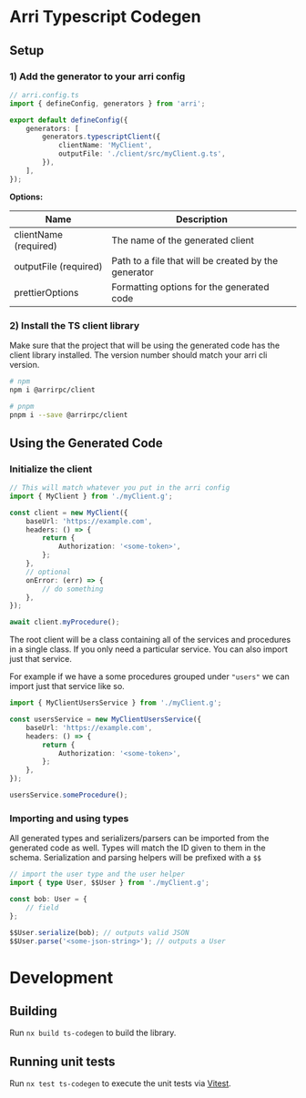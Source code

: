 # Arri Typescript Codegen

## Setup

### 1) Add the generator to your arri config

```ts
// arri.config.ts
import { defineConfig, generators } from 'arri';

export default defineConfig({
    generators: [
        generators.typescriptClient({
            clientName: 'MyClient',
            outputFile: './client/src/myClient.g.ts',
        }),
    ],
});
```

**Options:**

| Name                  | Description                                          |
| --------------------- | ---------------------------------------------------- |
| clientName (required) | The name of the generated client                     |
| outputFile (required) | Path to a file that will be created by the generator |
| prettierOptions       | Formatting options for the generated code            |

### 2) Install the TS client library

Make sure that the project that will be using the generated code has the client library installed. The version number should match your arri cli version.

```bash
# npm
npm i @arrirpc/client

# pnpm
pnpm i --save @arrirpc/client
```

## Using the Generated Code

### Initialize the client

```ts
// This will match whatever you put in the arri config
import { MyClient } from './myClient.g';

const client = new MyClient({
    baseUrl: 'https://example.com',
    headers: () => {
        return {
            Authorization: '<some-token>',
        };
    },
    // optional
    onError: (err) => {
        // do something
    },
});

await client.myProcedure();
```

The root client will be a class containing all of the services and procedures in a single class. If you only need a particular service. You can also import just that service.

For example if we have a some procedures grouped under `"users"` we can import just that service like so.

```ts
import { MyClientUsersService } from './myClient.g';

const usersService = new MyClientUsersService({
    baseUrl: 'https://example.com',
    headers: () => {
        return {
            Authorization: '<some-token>',
        };
    },
});

usersService.someProcedure();
```

### Importing and using types

All generated types and serializers/parsers can be imported from the generated code as well. Types will match the ID given to them in the schema. Serialization and parsing helpers will be prefixed with a `$$`

```ts
// import the user type and the user helper
import { type User, $$User } from './myClient.g';

const bob: User = {
    // field
};

$$User.serialize(bob); // outputs valid JSON
$$User.parse('<some-json-string>'); // outputs a User
```

# Development

## Building

Run `nx build ts-codegen` to build the library.

## Running unit tests

Run `nx test ts-codegen` to execute the unit tests via [Vitest](https://vitest.dev).
